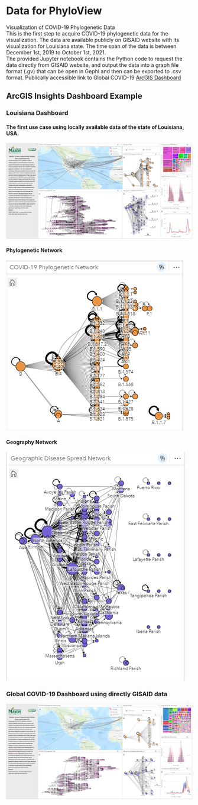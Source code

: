 # Data for PhyloView
 Visualization of COVID-19 Phylogenetic Data<br>
This is the first step to acquire COVID-19 phylogenetic data for the visualization. The data are available publicly on GISAID website with its visualization for Louisiana state. The time span of the data is between December 1st, 2019 to October 1st, 2021.<br>
The provided Jupyter notebook contains the Python code to request the data directly from GISAID website, and output the data into a graph file format (.gv) that can be open in Gephi and then can be exported to .csv format.
Publically accessible link to Global COVID-19 [ArcGIS Dashboard](https://insights.arcgis.com/index.html#/view/3e44d3af2a534efda911009420051e32)

## ArcGIS Insights Dashboard Example
### Louisiana Dashboard
#### The first use case using locally available data of the state of Louisiana, USA.
![Louisiana Dashboard](/img/dashboard_LA.PNG) <br> 

#### Phylogenetic Network
![Louisiana Phylogenetic Network](/img/phylogenetic_network_LA.PNG) <br>

#### Geography Network
![Louisiana Geographic Network](/img/geo_network_LA.PNG) <br>

### Global COVID-19 Dashboard using directly GISAID data
![Previous Global Dashboard](/img/dashboard_global_0.PNG) <br>

